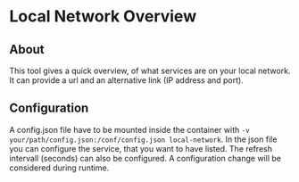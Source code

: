 # Local Network Overview

## About
This tool gives a quick overview, of what services are on your local network. It can provide a url and an alternative link (IP address and port).

## Configuration
A config.json file have to be mounted inside the container with `-v your/path/config.json:/conf/config.json local-network`. In the json file you can configure the service, that you want to have listed. The refresh intervall (seconds) can also be configured. A configuration change will be considered during runtime.